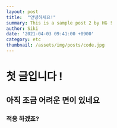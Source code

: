 ```yaml
---
layout: post
title:  "안녕하세요!"
summary: This is a sample post 2 by HG !
author: Siki 
date: '2021-04-03 09:41:00 +0900'
category: etc
thumbnail: /assets/img/posts/code.jpg
---
```

# 첫 글입니다 !

## 아직 조금 어려운 면이 있네요 

### 적응 하겠죠?
